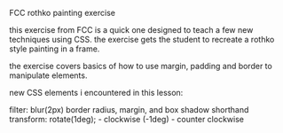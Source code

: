 FCC rothko painting exercise 

this exercise from FCC is a quick one designed to teach a few new techniques using CSS. the exercise gets the student to recreate a rothko style painting in a frame.

the exercise covers basics of how to use margin, padding and border to manipulate elements.

new CSS elements i encountered in this lesson:

filter: blur(2px)
border radius, margin, and box shadow shorthand
transform: rotate(1deg); - clockwise (-1deg) - counter clockwise
